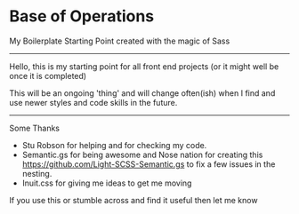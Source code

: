 Base of Operations
==================

My Boilerplate Starting Point created with the magic of Sass

----------------------

Hello, this is my starting point for all front end projects (or it might well be once it is completed)

This will be an ongoing 'thing' and will change often(ish) when I find and use newer styles and code skills in the future.

----------------------

Some Thanks


- Stu Robson for helping and for checking my code.
- Semantic.gs for being awesome and Nose nation for creating this https://github.com/Light-SCSS-Semantic.gs to fix a few issues in the nesting.
- Inuit.css for giving me ideas to get me moving



If you use this or stumble across and find it useful then let me know

